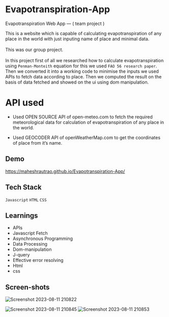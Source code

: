 ﻿# Evapotranspiration-App

Evapotranspiration Web App — ( team project )

This is a website which is capable of calculating evapotranspiration of any place in the world with just inputing name of place and minimal data.<br>
<br>
This was our group project. <br>
<br>
In this project first of all we researched how to calculate evapotranspiration using `Penman-Monteith` equation for this we used `FAO 56 research paper`.
Then we converted it into a working code to minimise the inputs we used APIs to fetch data according to place.
Then we computed the result on the basis of data fetched and showed on the ui using dom manipulation.

# API used

- Used OPEN SOURCE API of open-meteo.com to fetch the required
  meteorological data for calculation of evapotranspiration of any place in
  the world.

- Used GEOCODER API of openWeatherMap.com to get the coordinates of
  place from it’s name.

## Demo

https://maheshrautrao.github.io/Evapotranspiration-App/

## Tech Stack

`Javascript` `HTML` `CSS`

## Learnings

- APIs
- Javascript Fetch
- Asynchronous Programming
- Data Processing
- Dom-manipulation
- J-query
- Effective error resolving
- Html
- css

## Screen-shots

![Screenshot 2023-08-11 210822](https://github.com/MaheshRautrao/Evapotranspiration-Web-App/assets/101188065/db4feabb-77f8-42c7-b29d-32eb68b459f2)

![Screenshot 2023-08-11 210845](https://github.com/MaheshRautrao/Evapotranspiration-Web-App/assets/101188065/90c2365a-3f62-4df6-ae5a-a930674ee7d6)
![Screenshot 2023-08-11 210853](https://github.com/MaheshRautrao/Evapotranspiration-Web-App/assets/101188065/68977d5f-e7ab-4005-9406-b1d19d1ecbc5)
